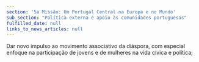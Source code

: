 ```yaml
---
section: '5a Missão: Um Portugal Central na Europa e no Mundo'
sub_section: "Política externa e apoio às comunidades portuguesas"
fulfilled_date: null
links_to_news_articles: null
---
```


Dar novo impulso ao movimento associativo da diáspora, com especial enfoque na participação de jovens e de mulheres na vida cívica e política;